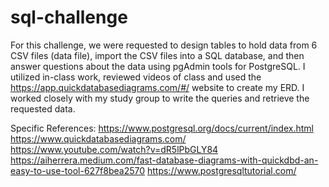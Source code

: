 # sql-challenge
For this challenge, we were requested to design tables to hold data from 6 CSV files (data file), import the CSV files into a SQL database, and then answer questions about the data using pgAdmin tools for PostgreSQL. I utilized in-class work, reviewed videos of class and used the https://app.quickdatabasediagrams.com/#/ website to create my ERD. I worked closely with my study group to write the queries and retrieve the requested data.

Specific References: https://www.postgresql.org/docs/current/index.html 
https://www.quickdatabasediagrams.com/ 
https://www.youtube.com/watch?v=dR5lPbGLY84 
https://aiherrera.medium.com/fast-database-diagrams-with-quickdbd-an-easy-to-use-tool-627f8bea2570 
https://www.postgresqltutorial.com/

